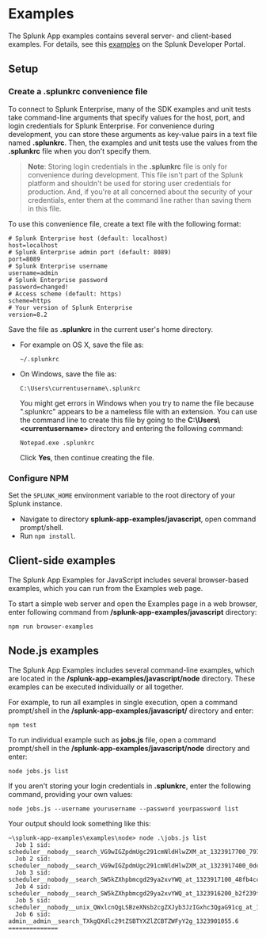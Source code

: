 # Examples

The Splunk App examples contains several server- and client-based examples.
For details, see this [examples](https://dev.splunk.com/enterprise/docs/devtools/javascript/sdk-javascript/sdkjavascriptexamples) on the Splunk Developer Portal.
 
## Setup
### Create a .splunkrc convenience file

To connect to Splunk Enterprise, many of the SDK examples and unit tests take command-line arguments that specify values for the host, port, and login credentials for Splunk Enterprise. For convenience during development, you can store these arguments as key-value pairs in a text file named **.splunkrc**. Then, the examples and unit tests use the values from the **.splunkrc** file when you don't specify them.

>**Note**: Storing login credentials in the **.splunkrc** file is only for convenience during development. This file isn't part of the Splunk platform and shouldn't be used for storing user credentials for production. And, if you're at all concerned about the security of your credentials, enter them at the command line rather than saving them in this file.

To use this convenience file, create a text file with the following format:

    # Splunk Enterprise host (default: localhost)
    host=localhost
    # Splunk Enterprise admin port (default: 8089)
    port=8089
    # Splunk Enterprise username
    username=admin
    # Splunk Enterprise password
    password=changed!
    # Access scheme (default: https)
    scheme=https
    # Your version of Splunk Enterprise
    version=8.2

Save the file as **.splunkrc** in the current user's home directory.

*   For example on OS X, save the file as:

        ~/.splunkrc

*   On Windows, save the file as:

        C:\Users\currentusername\.splunkrc

    You might get errors in Windows when you try to name the file because ".splunkrc" appears to be a nameless file with an extension. You can use the command line to create this file by going to the **C:\Users\\&lt;currentusername&gt;** directory and entering the following command:

        Notepad.exe .splunkrc

    Click **Yes**, then continue creating the file.


### Configure NPM

Set the `SPLUNK_HOME` environment variable to the root directory of your Splunk instance.
* Navigate to directory **splunk-app-examples/javascript**, open command prompt/shell.
* Run `npm install`.

## Client-side examples

The Splunk App Examples for JavaScript includes several browser-based examples, which you can run from the Examples web page.

To start a simple web server and open the Examples page in a web browser, enter following command from **/splunk-app-examples/javascript** directory:

    npm run browser-examples

## Node.js examples

The Splunk App Examples includes several command-line examples, which are located in the **/splunk-app-examples/javascript/node** directory.
These examples can be executed individually or all together.

For example, to run all examples in single execution, open a command prompt/shell in the **/splunk-app-examples/javascript/** directory and enter:
    
    npm test

To run individual example such as **jobs.js** file, open a command prompt/shell in the **/splunk-app-examples/javascript/node** directory and enter:

    node jobs.js list

If you aren't storing your login credentials in **.splunkrc**, enter the following command, providing your own values:

    node jobs.js --username yourusername --password yourpassword list

Your output should look something like this:

    ~\splunk-app-examples\examples\node> node .\jobs.js list
      Job 1 sid: scheduler__nobody__search_VG9wIGZpdmUgc291cmNldHlwZXM_at_1323917700_79740ae7e22350d6
      Job 2 sid: scheduler__nobody__search_VG9wIGZpdmUgc291cmNldHlwZXM_at_1323917400_0dceb302931a2b3f
      Job 3 sid: scheduler__nobody__search_SW5kZXhpbmcgd29ya2xvYWQ_at_1323917100_48fb4cc65a25c5b1
      Job 4 sid: scheduler__nobody__search_SW5kZXhpbmcgd29ya2xvYWQ_at_1323916200_b2f239fef7834523
      Job 5 sid: scheduler__nobody__unix_QWxlcnQgLSBzeXNsb2cgZXJyb3JzIGxhc3QgaG91cg_at_1323914400_96cb9084680b25d7
      Job 6 sid: admin__admin__search_TXkgQXdlc29tZSBTYXZlZCBTZWFyY2g_1323901055.6
    ==============


